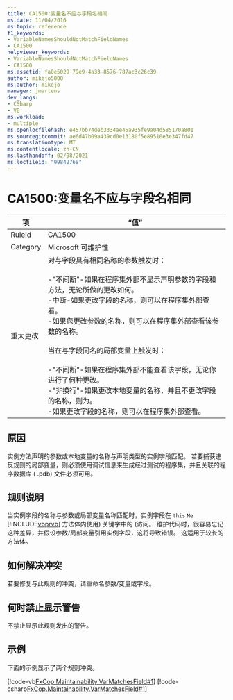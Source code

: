 ```yaml
---
title: CA1500:变量名不应与字段名相同
ms.date: 11/04/2016
ms.topic: reference
f1_keywords:
- VariableNamesShouldNotMatchFieldNames
- CA1500
helpviewer_keywords:
- VariableNamesShouldNotMatchFieldNames
- CA1500
ms.assetid: fa0e5029-79e9-4a33-8576-787ac3c26c39
author: mikejo5000
ms.author: mikejo
manager: jmartens
dev_langs:
- CSharp
- VB
ms.workload:
- multiple
ms.openlocfilehash: e457bb74deb3334ae45a935fe9a04d585170a801
ms.sourcegitcommit: ae6d47b09a439cd0e13180f5e89510e3e347fd47
ms.translationtype: MT
ms.contentlocale: zh-CN
ms.lasthandoff: 02/08/2021
ms.locfileid: "99842768"
---
```

# <a name="ca1500-variable-names-should-not-match-field-names"></a>CA1500:变量名不应与字段名相同

|项|“值”|
|-|-|
|RuleId|CA1500|
|Category|Microsoft 可维护性|
|重大更改|对与字段具有相同名称的参数触发时：<br /><br /> -"不间断"-如果在程序集外部不显示声明参数的字段和方法，无论所做的更改如何。<br />-中断-如果更改字段的名称，则可以在程序集外部查看。<br />-如果您更改参数的名称，则可以在程序集外部查看该参数的名称。<br /><br /> 当在与字段同名的局部变量上触发时：<br /><br /> -"不间断"-如果在程序集外部不能查看该字段，无论你进行了何种更改。<br />-"非换行"-如果更改本地变量的名称，并且不更改字段的名称，则为。<br />-如果更改字段的名称，则可以在程序集外部查看。|

## <a name="cause"></a>原因

实例方法声明的参数或本地变量的名称与声明类型的实例字段匹配。 若要捕获违反规则的局部变量，则必须使用调试信息来生成经过测试的程序集，并且关联的程序数据库 ( .pdb) 文件必须可用。

## <a name="rule-description"></a>规则说明

当实例字段的名称与参数或局部变量名称匹配时，实例字段在 `this` `Me` [!INCLUDE[vbprvb](../code-quality/includes/vbprvb_md.md)] 方法体内使用) 关键字中的 (访问。 维护代码时，很容易忘记这种差异，并假设参数/局部变量引用实例字段，这将导致错误。 这适用于较长的方法体。

## <a name="how-to-fix-violations"></a>如何解决冲突

若要修复与此规则的冲突，请重命名参数/变量或字段。

## <a name="when-to-suppress-warnings"></a>何时禁止显示警告

不禁止显示此规则发出的警告。

## <a name="example"></a>示例

下面的示例显示了两个规则冲突。

[!code-vb[FxCop.Maintainability.VarMatchesField#1](../code-quality/codesnippet/VisualBasic/ca1500-variable-names-should-not-match-field-names_1.vb)]
[!code-csharp[FxCop.Maintainability.VarMatchesField#1](../code-quality/codesnippet/CSharp/ca1500-variable-names-should-not-match-field-names_1.cs)]
